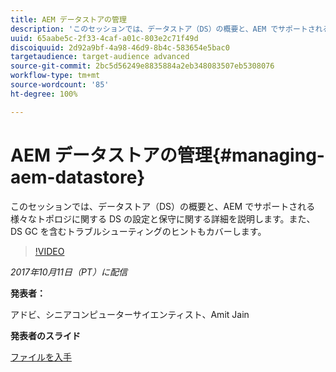 ```yaml
---
title: AEM データストアの管理
description: 'このセッションでは、データストア（DS）の概要と、AEM でサポートされる様々なトポロジーに関する DS の設定と保守に関する詳細を説明します。また、DS GC を含むトラブルシューティングのヒントもカバーします。 '
uuid: 65aabe5c-2f33-4caf-a01c-803e2c71f49d
discoiquuid: 2d92a9bf-4a98-46d9-8b4c-583654e5bac0
targetaudience: target-audience advanced
source-git-commit: 2bc5d56249e8835884a2eb348083507eb5308076
workflow-type: tm+mt
source-wordcount: '85'
ht-degree: 100%

---
```



# AEM データストアの管理{#managing-aem-datastore}

このセッションでは、データストア（DS）の概要と、AEM でサポートされる様々なトポロジに関する DS の設定と保守に関する詳細を説明します。また、DS GC を含むトラブルシューティングのヒントもカバーします。

>[!VIDEO](https://video.tv.adobe.com/v/20422/?quality=9)

*2017年10月11日（PT）に配信*

**発表者：**

アドビ、シニアコンピューターサイエンティスト、Amit Jain

**発表者のスライド**

[ファイルを入手](assets/managing-aem-datastoreoct17.pdf)
<!--
[Get back to the Overview](https://helpx.adobe.com/experience-manager/kt/eseminars/gems/aem-index.html)
-->
